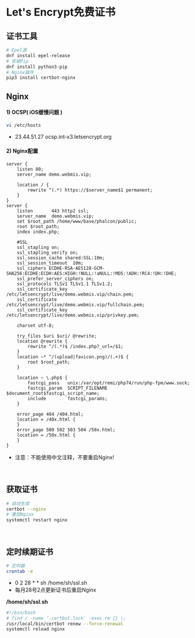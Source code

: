 # Let's Encrypt免费证书

## 证书工具
```bash
# Epel源
dnf install epel-release
# 安装Pip
dnf install python3-pip
# Nginx插件
pip3 install certbot-nginx
```

## Nginx
#### 1) OCSP( iOS缓慢问题 )
```bash
vi /etc/hosts
```
- 23.44.51.27 ocsp.int-x3.letsencrypt.org

#### 2) Nginx配置
```nginx
server {
    listen 80;
    server_name demo.webmis.vip;

    location / {
        rewrite ^(.*) https://$server_name$1 permanent;
    }
}
server {
    listen       443 http2 ssl;
    server_name  demo.webmis.vip;
    set $root_path /home/www/base/phalcon/public;
    root $root_path;
    index index.php;

    #SSL
    ssl_stapling on;
    ssl_stapling_verify on;
    ssl_session_cache shared:SSL:10m;
    ssl_session_timeout  10m;
    ssl_ciphers ECDHE-RSA-AES128-GCM-SHA256:ECDHE:ECDH:AES:HIGH:!NULL:!aNULL:!MD5:!ADH:!RC4:!DH:!DHE;
    ssl_prefer_server_ciphers on;
    ssl_protocols TLSv1 TLSv1.1 TLSv1.2;
    ssl_certificate_key /etc/letsencrypt/live/demo.webmis.vip/chain.pem;
    ssl_certificate /etc/letsencrypt/live/demo.webmis.vip/fullchain.pem;
    ssl_certificate_key /etc/letsencrypt/live/demo.webmis.vip/privkey.pem;

    charset utf-8;

    try_files $uri $uri/ @rewrite;
    location @rewrite {
        rewrite ^/(.*)$ /index.php?_url=/$1;
    }
    location ~* ^/(upload|favicon.png)/(.+)$ {
        root $root_path;
    }

    location ~ \.php$ {
        fastcgi_pass   unix:/var/opt/remi/php74/run/php-fpm/www.sock;
        fastcgi_param  SCRIPT_FILENAME  $document_root$fastcgi_script_name;
        include        fastcgi_params;
    }

    error_page 404 /404.html;
    location = /40x.html {
    }
    error_page 500 502 503 504 /50x.html;
    location = /50x.html {
    }
}
```
- 注意：不能使用中文注释，不要重启Nginx!

<br/>

## 获取证书
``` bash
# 自动生成
certbot --nginx
# 重启Nginx
systemctl restart nginx
```
<br/>

## 定时续期证书
``` bash
# 定时器
crontab -e
```
- 0 2 28 * * sh /home/sh/ssl.sh
- 每月28号2点更新证书后重启Nginx

**/home/sh/ssl.sh**
``` bash
#!/bin/bash
# find / -name '.certbot.lock' -exec rm {} \;
/usr/local/bin/certbot renew --force-renewal
systemctl reload nginx
```

<br/><br/>